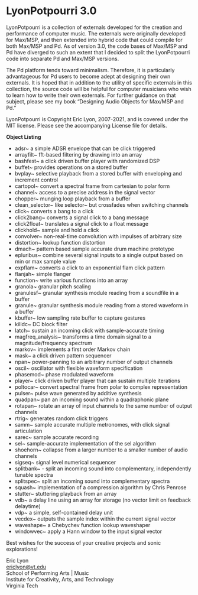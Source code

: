 # LyonPotpourri 3.0

LyonPotpourri is a collection of externals developed for the creation and performance of computer music. The externals were originally developed for Max/MSP, and then extended into hybrid code that could compile for both Max/MSP and Pd. As of version 3.0, the code bases of Max/MSP and Pd have diverged to such an extent that I decided to split the LyonPotpourri code into separate Pd and Max/MSP versions. 

The Pd platform tends toward minimalism. Therefore, it is particularly advantageous for Pd users to become adept at designing their own externals. It is hoped that in addition to the utility of specific externals in this collection, the source code will be helpful for computer musicians who wish to learn how to write their own externals. For further guidance on that subject, please see my book “Designing Audio Objects for Max/MSP and Pd.”

LyonPotpourri is Copyright Eric Lyon, 2007-2021, and is covered under the MIT license. Please see the accompanying License file for details. 


**Object Listing**

- adsr~ a simple ADSR envelope that can be click triggered
- arrayfilt~ fft-based filtering by drawing into an array
- bashfest~ a click driven buffer player with randomized DSP
- buffet~ provides operations on a stored buffer
- bvplay~ selective playback from a stored buffer with enveloping and increment control
- cartopol~ convert a spectral frame from cartesian to polar form
- channel~ access to a precise address in the signal vector
- chopper~ munging loop playback from a buffer
- clean_selector~ like selector~ but crossfades when switching channels
- click~ converts a bang to a click
- click2bang~ converts a signal click to a bang message
- click2float~ translates a signal click to a float message
- clickhold~ sample and hold a click
- convolver~ non-real-time convolution with impulses of arbitrary size
- distortion~ lookup function distortion
- dmach~ pattern based sample accurate drum machine prototype
- epluribus~ combine several signal inputs to a single output based on min or max sample value
- expflam~ converts a click to an exponential flam click pattern
- flanjah~ simple flanger
- function~ write various functions into an array
- granola~ granular pitch scaling
- granulesf~ granular synthesis module reading from a soundfile in a buffer
- granule~ granular synthesis module reading from a stored waveform in a buffer
- kbuffer~ low sampling rate buffer to capture gestures
- killdc~ DC block filter
- latch~ sustain an incoming click with sample-accurate timing
- magfreq_analysis~ transforms a time domain signal to a magnitude/frequency spectrum
- markov~ implements a first order Markov chain
- mask~ a click driven pattern sequencer
- npan~ power-panning to an arbitrary number of output channels
- oscil~ oscillator with flexible waveform specification
- phasemod~ phase modulated waveform
- player~ click driven buffer player that can sustain multiple iterations
- poltocar~ convert spectral frame from polar to complex representation
- pulser~ pulse wave generated by additive synthesis
- quadpan~ pan an incoming sound within a quadraphonic plane
- rotapan~ rotate an array of input channels to the same number of output channels
- rtrig~ generates random click triggers
- samm~ sample accurate multiple metronomes, with click signal articulation
- sarec~ sample accurate recording
- sel~ sample-accurate implementation of the sel algorithm  
- shoehorn~ collapse from a larger number to a smaller number of audio channels
- sigseq~ signal level numerical sequencer
- splitbank~ - split an incoming sound into complementary, independently tunable spectra
- splitspec~ split an incoming sound into complementary spectra
- squash~ implementation of a compression algorithm by Chris Penrose
- stutter~ stuttering playback from an array
- vdb~ a delay line using an array for storage (no vector limit on feedback delaytime)
- vdp~ a simple, self-contained delay unit
- vecdex~ outputs the sample index within the current signal vector 
- waveshape~ a Chebychev function lookup waveshaper
- windowvec~ apply a Hann window to the input signal vector

Best wishes for the success of your creative projects and sonic explorations!

Eric Lyon  
ericlyon@vt.edu  
School of Performing Arts | Music    
Institute for Creativity, Arts, and Technology  
Virginia Tech

